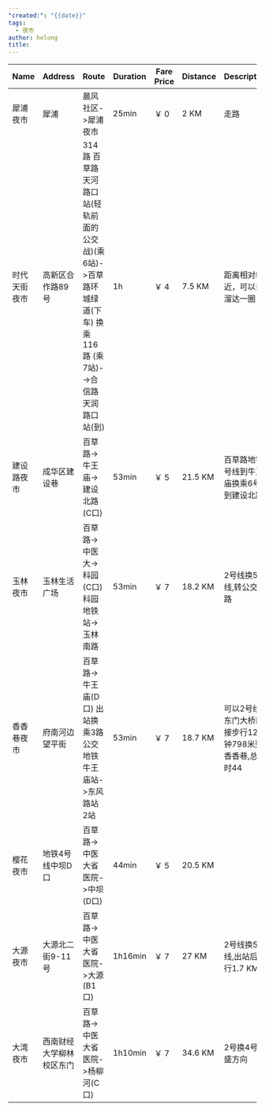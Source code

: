 ```yaml
---
"created:": "{{date}}"
tags:
  - 夜市
author: helong
title:
---
```

|Name|Address|Route|Duration|Fare Price|Distance|Description|
|---|---|---|---|---|---|---|
|犀浦夜市|犀浦|晨风社区->犀浦夜市|25min|￥ 0|2 KM|走路|
|时代天街夜市|高新区合作路89号|314路 百草路天河路口站(轻轨前面的公交战)(乘6站)->百草路环城绿道(下车) 换乘116路 (乘7站)-->合信路天润路口站(到)|1h|￥ 4|7.5 KM|距离相对较近，可以去溜达一圈|
|建设路夜市|成华区建设巷|百草路->牛王庙->建设北路(C口)|53min|￥ 5|21.5 KM|百草路地铁2号线到牛王庙换乘6号线到建设北路|
|玉林夜市|玉林生活广场|百草路->中医大->科园(C口) 科园地铁站->玉林南路|53min|￥ 7|18.2 KM|2号线换5号线,转公交39路|
|香香巷夜市|府南河边望平街|百草路->牛王庙(D口) 出站换乘3路公交 地铁牛王庙站->东风路站 2站|53min|￥ 7|18.7 KM|可以2号线到东门大桥直接步行12分钟798米到香香巷,总耗时44|
|樱花夜市|地铁4号线中坝D口|百草路->中医大省医院->中坝(D口)|44min|￥ 5|20.5 KM||
|大源夜市|大源北二街9-11号|百草路->中医大省医院->大源(B1口)|1h16min|￥ 7|27 KM|2号线换5号线,出站后步行1.7 KM|
|大湾夜市|西南财经大学柳林校区东门|百草路->中医大省医院->杨柳河(C口)|1h10min|￥ 7|34.6 KM|2号换4号 万盛方向|
